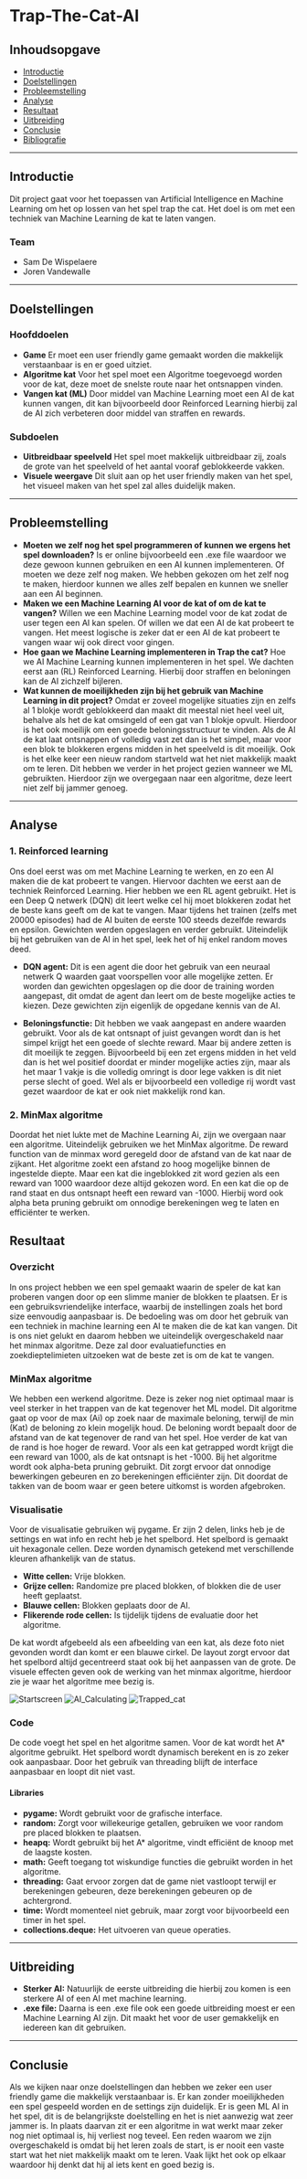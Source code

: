 # Trap-The-Cat-AI

## Inhoudsopgave

- [Introductie](#introductie)
- [Doelstellingen](#doelstellingen)
- [Probleemstelling](#probleemstelling)
- [Analyse](#analyse)
- [Resultaat](#resultaat)
- [Uitbreiding](#uitbreiding)
- [Conclusie](#conclusie)
- [Bibliografie](#bibliografie)

---

## Introductie

Dit project gaat voor het toepassen van Artificial Intelligence en Machine Learning om het op lossen van het spel trap the cat. Het doel is om met een techniek van Machine Learning de kat te laten vangen.

### Team

- Sam De Wispelaere
- Joren Vandewalle

---

## Doelstellingen

### Hoofddoelen

- **Game**
  Er moet een user friendly game gemaakt worden die makkelijk verstaanbaar is en er goed uitziet.
- **Algoritme kat**
  Voor het spel moet een Algoritme toegevoegd worden voor de kat, deze moet de snelste route naar het ontsnappen vinden.
- **Vangen kat (ML)**
  Door middel van Machine Learning moet een AI de kat kunnen vangen, dit kan bijvoorbeeld door Reinforced Learning hierbij zal de AI zich verbeteren door middel van straffen en rewards.

### Subdoelen

- **Uitbreidbaar speelveld**
  Het spel moet makkelijk uitbreidbaar zij, zoals de grote van het speelveld of het aantal vooraf geblokkeerde vakken.
- **Visuele weergave**
  Dit sluit aan op het user friendly maken van het spel, het visueel maken van het spel zal alles duidelijk maken.

---

## Probleemstelling

- **Moeten we zelf nog het spel programmeren of kunnen we ergens het spel downloaden?**
  Is er online bijvoorbeeld een .exe file waardoor we deze gewoon kunnen gebruiken en een AI kunnen implementeren. Of moeten we deze zelf nog maken. We hebben gekozen om het zelf nog te maken, hierdoor kunnen we alles zelf bepalen en kunnen we sneller aan een AI beginnen.
- **Maken we een Machine Learning AI voor de kat of om de kat te vangen?**
  Willen we een Machine Learning model voor de kat zodat de user tegen een AI kan spelen. Of willen we dat een AI de kat probeert te vangen. Het meest logische is zeker dat er een AI de kat probeert te vangen waar wij ook direct voor gingen.
- **Hoe gaan we Machine Learning implementeren in Trap the cat?**
  Hoe we AI Machine Learning kunnen implementeren in het spel. We dachten eerst aan (RL) Reinforced Learning. Hierbij door straffen en beloningen kan de AI zichzelf bijleren.
- **Wat kunnen de moeilijkheden zijn bij het gebruik van Machine Learning in dit project?**
  Omdat er zoveel mogelijke situaties zijn en zelfs al 1 blokje wordt geblokkeerd dan maakt dit meestal niet heel veel uit, behalve als het de kat omsingeld of een gat van 1 blokje opvult. Hierdoor is het ook moeilijk om een goede beloningsstructuur te vinden. Als de AI de kat laat ontsnappen of volledig vast zet dan is het simpel, maar voor een blok te blokkeren ergens midden in het speelveld is dit moeilijk. Ook is het elke keer een nieuw random startveld wat het niet makkelijk maakt om te leren. Dit hebben we verder in het project gezien wanneer we ML gebruikten. Hierdoor zijn we overgegaan naar een algoritme, deze leert niet zelf bij jammer genoeg.

---

## Analyse

### 1. Reinforced learning

Ons doel eerst was om met Machine Learning te werken, en zo een AI maken die de kat probeert te vangen. Hiervoor dachten we eerst aan de techniek Reinforced Learning. Hier hebben we een RL agent gebruikt. Het is een Deep Q netwerk (DQN) dit leert welke cel hij moet blokkeren zodat het de beste kans geeft om de kat te vangen. Maar tijdens het trainen (zelfs met 20000 episodes) had de AI buiten de eerste 100 steeds dezelfde rewards en epsilon. Gewichten werden opgeslagen en verder gebruikt. Uiteindelijk bij het gebruiken van de AI in het spel, leek het of hij enkel random moves deed.

- **DQN agent:**
  Dit is een agent die door het gebruik van een neuraal netwerk Q waarden gaat voorspellen voor alle mogelijke zetten. Er worden dan gewichten opgeslagen op die door de training worden aangepast, dit omdat de agent dan leert om de beste mogelijke acties te kiezen. Deze gewichten zijn eigenlijk de opgedane kennis van de AI.

- **Beloningsfunctie:**
  Dit hebben we vaak aangepast en andere waarden gebruikt. Voor als de kat ontsnapt of juist gevangen wordt dan is het simpel krijgt het een goede of slechte reward. Maar bij andere zetten is dit moeilijk te zeggen. Bijvoorbeeld bij een zet ergens midden in het veld dan is het wel positief doordat er minder mogelijke acties zijn, maar als het maar 1 vakje is die volledig omringt is door lege vakken is dit niet perse slecht of goed. Wel als er bijvoorbeeld een volledige rij wordt vast gezet waardoor de kat er ook niet makkelijk rond kan.

### 2. MinMax algoritme

  Doordat het niet lukte met de Machine Learning Ai, zijn we overgaan naar een algoritme. Uiteindelijk gebruiken we het MinMax algoritme.
  De reward function van de minmax word geregeld door de afstand van de kat naar de zijkant. Het algoritme zoekt een afstand zo hoog mogelijke binnen de ingestelde diepte. Maar een kat die ingeblokked zit word gezien als een reward van 1000 waardoor deze altijd gekozen word. En een kat die op de rand staat en dus ontsnapt heeft een reward van -1000. Hierbij word ook alpha beta pruning gebruikt om onnodige berekeningen weg te laten en efficiënter te werken.

## Resultaat

### Overzicht

In ons project hebben we een spel gemaakt waarin de speler de kat kan proberen vangen door op een slimme manier de blokken te plaatsen. Er is een gebruiksvriendelijke interface, waarbij de instellingen zoals het bord size eenvoudig aanpasbaar is. De bedoeling was om door het gebruik van een techniek in machine learning een AI te maken die de kat kan vangen. Dit is ons niet gelukt en daarom hebben we uiteindelijk overgeschakeld naar het minmax algoritme. Deze zal door evaluatiefuncties en zoekdieptelimieten uitzoeken wat de beste zet is om de kat te vangen.

### MinMax algoritme

We hebben een werkend algoritme. Deze is zeker nog niet optimaal maar is veel sterker in het trappen van de kat tegenover het ML model. Dit algoritme gaat op voor de max (Ai) op zoek naar de maximale beloning, terwijl de min (Kat) de beloning zo klein mogelijk houd. De beloning wordt bepaalt door de afstand van de kat tegenover de rand van het spel. Hoe verder de kat van de rand is hoe hoger de reward. Voor als een kat getrapped wordt krijgt die een reward van 1000, als de kat ontsnapt is het -1000. Bij het algoritme wordt ook alpha-beta pruning gebruikt. Dit zorgt ervoor dat onnodige bewerkingen gebeuren en zo berekeningen efficiënter zijn. Dit doordat de takken van de boom waar er geen betere uitkomst is worden afgebroken.

### Visualisatie

Voor de visualisatie gebruiken wij pygame. Er zijn 2 delen, links heb je de settings en wat info en recht heb je het spelbord. Het spelbord is gemaakt uit hexagonale cellen. Deze worden dynamisch getekend met verschillende kleuren afhankelijk van de status.

- **Witte cellen:**
Vrije blokken.
- **Grijze cellen:**
Randomize pre placed blokken, of blokken die de user heeft geplaatst.
- **Blauwe cellen:**
Blokken geplaats door de AI.
- **Flikerende rode cellen:**
Is tijdelijk tijdens de evaluatie door het algoritme.

De kat wordt afgebeeld als een afbeelding van een kat, als deze foto niet gevonden wordt dan komt er een blauwe cirkel. De layout zorgt ervoor dat het spelbord altijd gecentreerd staat ook bij het aanpassen van de grote. De visuele effecten geven ook de werking van het minmax algoritme, hierdoor zie je waar het algoritme mee bezig is.

![Startscreen](./images/startscreen.png)
![AI_Calculating](./images/AI_bezig.png)
![Trapped_cat](./images/trapped_AI.png)

### Code

De code voegt het spel en het algoritme samen. Voor de kat wordt het A* algoritme gebruikt. Het spelbord wordt dynamisch berekent en is zo zeker ook aanpasbaar. Door het gebruik van threading blijft de interface aanpasbaar en loopt dit niet vast.

#### Libraries

- **pygame:**
  Wordt gebruikt voor de grafische interface.
- **random:**
  Zorgt voor willekeurige getallen, gebruiken we voor random pre placed blokken te plaatsen.
- **heapq:**
  Wordt gebruikt bij het A* algoritme, vindt efficiënt de knoop met de laagste kosten.
- **math:**
  Geeft toegang tot wiskundige functies die gebruikt worden in het algoritme.
- **threading:**
  Gaat ervoor zorgen dat de game niet vastloopt terwijl er berekeningen gebeuren, deze berekeningen gebeuren op de achtergrond.
- **time:**
  Wordt momenteel niet gebruik, maar zorgt voor bijvoorbeeld een timer in het spel.
- **collections.deque:**
  Het uitvoeren van queue operaties.

---

## Uitbreiding

- **Sterker AI:**
  Natuurlijk de eerste uitbreiding die hierbij zou komen is een sterkere AI of een AI met machine learning.
- **.exe file:**
  Daarna is een .exe file ook een goede uitbreiding moest er een Machine Learning AI zijn. Dit maakt het voor de user gemakkelijk en iedereen kan dit gebruiken.

---

## Conclusie

Als we kijken naar onze doelstellingen dan hebben we zeker een user friendly game die makkelijk verstaanbaar is. Er kan zonder moeilijkheden een spel gespeeld worden en de settings zijn duidelijk. Er is geen ML AI in het spel, dit is de belangrijkste doelstelling en het is niet aanwezig wat zeer jammer is. In plaats daarvan zit er een algoritme in wat werkt maar zeker nog niet optimaal is, hij verliest nog teveel. Een reden waarom we zijn overgeschakeld is omdat bij het leren zoals de start, is er nooit een vaste start wat het niet makkelijk maakt om te leren. Vaak lijkt het ook op elkaar waardoor hij denkt dat hij al iets kent en goed bezig is.